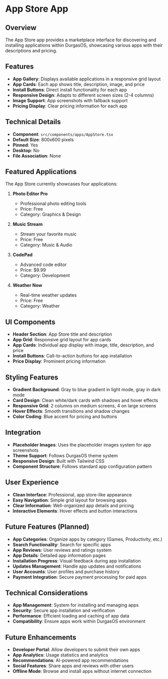 # App Store App

## Overview
The App Store app provides a marketplace interface for discovering and installing applications within DurgasOS, showcasing various apps with their descriptions and pricing.

## Features
- **App Gallery**: Displays available applications in a responsive grid layout
- **App Cards**: Each app shows title, description, image, and price
- **Install Buttons**: Direct install functionality for each app
- **Responsive Design**: Adapts to different screen sizes (2-4 columns)
- **Image Support**: App screenshots with fallback support
- **Pricing Display**: Clear pricing information for each app

## Technical Details
- **Component**: `src/components/apps/AppStore.tsx`
- **Default Size**: 800x600 pixels
- **Pinned**: Yes
- **Desktop**: No
- **File Association**: None

## Featured Applications
The App Store currently showcases four applications:

1. **Photo Editor Pro**
   - Professional photo editing tools
   - Price: Free
   - Category: Graphics & Design

2. **Music Stream**
   - Stream your favorite music
   - Price: Free
   - Category: Music & Audio

3. **CodePad**
   - Advanced code editor
   - Price: $9.99
   - Category: Development

4. **Weather Now**
   - Real-time weather updates
   - Price: Free
   - Category: Weather

## UI Components
- **Header Section**: App Store title and description
- **App Grid**: Responsive grid layout for app cards
- **App Cards**: Individual app display with image, title, description, and price
- **Install Buttons**: Call-to-action buttons for app installation
- **Price Display**: Prominent pricing information

## Styling Features
- **Gradient Background**: Gray to blue gradient in light mode, gray in dark mode
- **Card Design**: Clean white/dark cards with shadows and hover effects
- **Responsive Grid**: 2 columns on medium screens, 4 on large screens
- **Hover Effects**: Smooth transitions and shadow changes
- **Color Coding**: Blue accent for pricing and buttons

## Integration
- **Placeholder Images**: Uses the placeholder images system for app screenshots
- **Theme Support**: Follows DurgasOS theme system
- **Responsive Design**: Built with Tailwind CSS
- **Component Structure**: Follows standard app configuration pattern

## User Experience
- **Clean Interface**: Professional, app store-like appearance
- **Easy Navigation**: Simple grid layout for browsing apps
- **Clear Information**: Well-organized app details and pricing
- **Interactive Elements**: Hover effects and button interactions

## Future Features (Planned)
- **App Categories**: Organize apps by category (Games, Productivity, etc.)
- **Search Functionality**: Search for specific apps
- **App Reviews**: User reviews and ratings system
- **App Details**: Detailed app information pages
- **Installation Progress**: Visual feedback during app installation
- **Updates Management**: Handle app updates and notifications
- **User Accounts**: User profiles and purchase history
- **Payment Integration**: Secure payment processing for paid apps

## Technical Considerations
- **App Management**: System for installing and managing apps
- **Security**: Secure app installation and verification
- **Performance**: Efficient loading and caching of app data
- **Compatibility**: Ensure apps work within DurgasOS environment

## Future Enhancements
- **Developer Portal**: Allow developers to submit their own apps
- **App Analytics**: Usage statistics and analytics
- **Recommendations**: AI-powered app recommendations
- **Social Features**: Share apps and reviews with other users
- **Offline Mode**: Browse and install apps without internet connection
